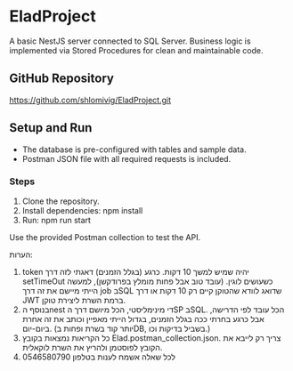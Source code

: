 # EladProject
A basic NestJS server connected to SQL Server.
Business logic is implemented via Stored Procedures for clean and maintainable code.

## GitHub Repository
https://github.com/shlomivig/EladProject.git

## Setup and Run
- The database is pre-configured with tables and sample data.
- Postman JSON file with all required requests is included.

### Steps
1.	Clone the repository.
2.	Install dependencies: npm install
3.	Run: npm run start

Use the provided Postman collection to test the API.


הערות:
1.	token יהיה שמיש למשך 10 דקות. 
כרגע (בגלל הזמנים) דאגתי לזה דרך setTimeOut  כשעושים לוגין. (עובד טוב אבל פחות מומלץ בפרודקשן), למעשה הייתי מיישם את זה דרך job בSQL שדואג לוודא שהטוקן קיים רק 10 דקות או דרך JWT ברמת השרת ליצירת טוקן.
2.	בנוסף הnest  די מינימליסטי, הכל מיושם דרך הSP בSQL. הכל עובד לפי הדרישה, אבל כרגע בחרתי ככה בגלל הזמנים, בגדול הייתי מאפיין וכותב את זה אחרת ביום-יום. (יותר קוד בשרת ופחות בDB, בשביל בדיקות וכו.)
3.	כל הקריאות נמצאות בקובץ Elad.postman_collection.json. צריך רק לייבא את הקובץ לפוסטמן ולהריץ את השרת לוקאלית.
4.	לכל שאלה אשמח לענות בטלפון 0546580790

